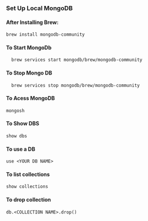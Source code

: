 ### Set Up Local MongoDB

#### After Installing Brew:
```
brew install mongodb-community
```

#### To Start MongoDb
```
  brew services start mongodb/brew/mongodb-community
```

#### To Stop Mongo DB

```
  brew services stop mongodb/brew/mongodb-community
```

#### To Acess MongoDB
```
mongosh
```

#### To Show DBS

```
show dbs
```

#### To use a DB

```
use <YOUR DB NAME>
```


#### To list collections
```
show collections
````

#### To drop collection
```
db.<COLLECTION NAME>.drop()
```


